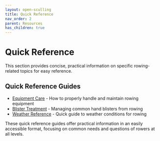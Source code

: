 ```yaml
---
layout: open-sculling
title: Quick Reference
nav_order: 2
parent: Resources
has_children: true
---
```


# Quick Reference

This section provides concise, practical information on specific rowing-related topics for easy reference.

## Quick Reference Guides

- [Equipment Care](equipment-care.md) - How to properly handle and maintain rowing equipment
- [Blister Treatment](blister-treatment.md) - Managing common hand blisters from rowing
- [Weather Reference](weather-reference.md) - Quick guide to weather conditions for rowing

These quick reference guides offer practical information in an easily accessible format, focusing on common needs and questions of rowers at all levels.
